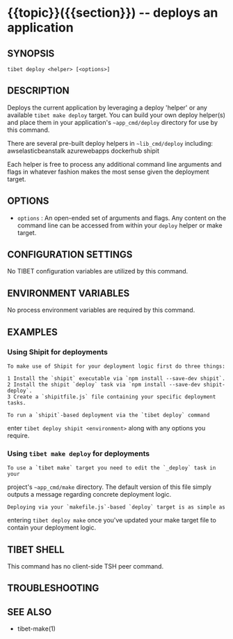 {{topic}}({{section}}) -- deploys an application
=============================================

## SYNOPSIS

`tibet deploy <helper> [<options>]`

## DESCRIPTION

Deploys the current application by leveraging a deploy 'helper' or any
available `tibet make deploy` target. You can build your own deploy
helper(s) and place them in your application's `~app_cmd/deploy` directory
for use by this command.

There are several pre-built deploy helpers in `~lib_cmd/deploy` including:
    awselasticbeanstalk
    azurewebapps
    dockerhub
    shipit

Each helper is free to process any additional command line arguments and flags
in whatever fashion makes the most sense given the deployment target.

## OPTIONS

  * `options` :
    An open-ended set of arguments and flags. Any content on the command line
can be accessed from within your `deploy` helper or make target.

## CONFIGURATION SETTINGS

No TIBET configuration variables are utilized by this command.

## ENVIRONMENT VARIABLES

No process environment variables are required by this command.

## EXAMPLES

### Using Shipit for deployments

    To make use of Shipit for your deployment logic first do three things:

    1 Install the `shipit` executable via `npm install --save-dev shipit`.
    2 Install the shipit `deploy` task via `npm install --save-dev shipit-deploy`.
    3 Create a `shipitfile.js` file containing your specific deployment tasks.

    To run a `shipit`-based deployment via the `tibet deploy` command
enter `tibet deploy shipit <environment>` along with any options you require.

### Using `tibet make deploy` for deployments

    To use a `tibet make` target you need to edit the `_deploy` task in your
project's `~app_cmd/make` directory. The default version of this file simply
outputs a message regarding concrete deployment logic.

    Deploying via your `makefile.js`-based `deploy` target is as simple as
entering `tibet deploy make` once you've updated your make target file to
contain your deployment logic.

## TIBET SHELL

This command has no client-side TSH peer command.

## TROUBLESHOOTING


## SEE ALSO

  * tibet-make(1)

